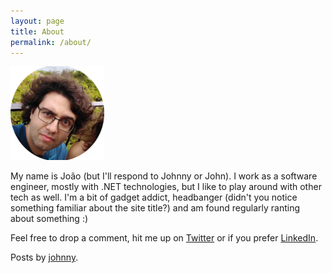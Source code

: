 ```yaml
---
layout: page
title: About
permalink: /about/
---
```

![johnny](/assets/mugs/j-circle-pic-small-150x150.png)

My name is João (but I'll respond to Johnny or John). I work as a software engineer, mostly with .NET technologies, but I like to play around with other tech as well. I'm a bit of gadget addict, headbanger (didn't you notice something familiar about the site title?) and am found regularly ranting about something :)

Feel free to drop a comment, hit me up on [Twitter](https://twitter.com/joaofbantunes) or if you prefer [LinkedIn](https://www.linkedin.com/in/joaofbantunes).



Posts by [johnny](https://blog.codingmilitia.com/author/johnny/).
